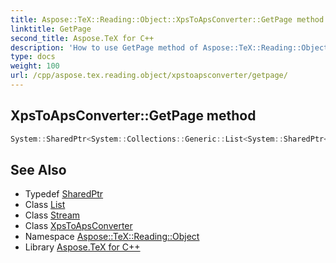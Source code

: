 ```yaml
---
title: Aspose::TeX::Reading::Object::XpsToApsConverter::GetPage method
linktitle: GetPage
second_title: Aspose.TeX for C++
description: 'How to use GetPage method of Aspose::TeX::Reading::Object::XpsToApsConverter class in C++.'
type: docs
weight: 100
url: /cpp/aspose.tex.reading.object/xpstoapsconverter/getpage/
---
```

## XpsToApsConverter::GetPage method




```cpp
System::SharedPtr<System::Collections::Generic::List<System::SharedPtr<Aspose::Rendering::ApsPage>>> Aspose::TeX::Reading::Object::XpsToApsConverter::GetPage(System::SharedPtr<System::IO::Stream> stream, int32_t page) override
```

## See Also

* Typedef [SharedPtr](../../../system/sharedptr/)
* Class [List](../../../system.collections.generic/list/)
* Class [Stream](../../../system.io/stream/)
* Class [XpsToApsConverter](../)
* Namespace [Aspose::TeX::Reading::Object](../../)
* Library [Aspose.TeX for C++](../../../)
